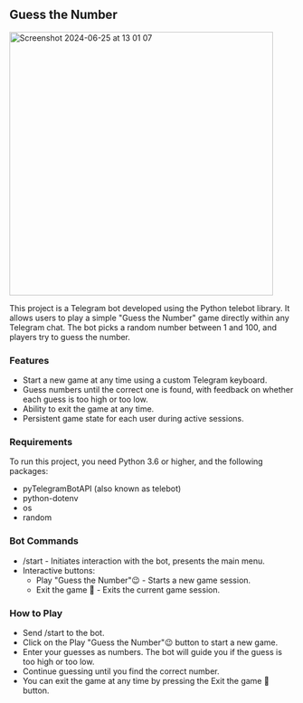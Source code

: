 ## Guess the Number

<img width="466" alt="Screenshot 2024-06-25 at 13 01 07" src="https://github.com/alenaCod/telegram-bot/assets/33168098/54bbe11c-390b-4c6c-915e-d6935528a49c">

This project is a Telegram bot developed using the Python telebot library. It allows users to play a simple "Guess the
Number" game directly within any Telegram chat. The bot picks a random number between 1 and 100, and players try to
guess the number.

### Features
 - Start a new game at any time using a custom Telegram keyboard.
 - Guess numbers until the correct one is found, with feedback on whether each guess is too high or too low.
 - Ability to exit the game at any time.
 - Persistent game state for each user during active sessions.

### Requirements
To run this project, you need Python 3.6 or higher, and the following packages:

 - pyTelegramBotAPI (also known as telebot)
 - python-dotenv
 - os
 - random

### Bot Commands
 - /start - Initiates interaction with the bot, presents the main menu.
 - Interactive buttons:
    - Play "Guess the Number"😉 - Starts a new game session.
    - Exit the game 🤨 - Exits the current game session.

### How to Play
 - Send /start to the bot.
 - Click on the Play "Guess the Number"😉 button to start a new game.
 - Enter your guesses as numbers. The bot will guide you if the guess is too high or too low.
 - Continue guessing until you find the correct number.
 - You can exit the game at any time by pressing the Exit the game 🤨 button.